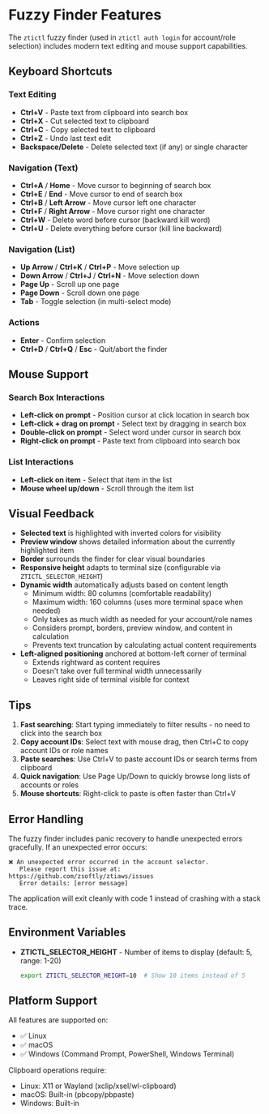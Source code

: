 # Fuzzy Finder Features

The `ztictl` fuzzy finder (used in `ztictl auth login` for account/role selection) includes modern text editing and mouse support capabilities.

## Keyboard Shortcuts

### Text Editing
- **Ctrl+V** - Paste text from clipboard into search box
- **Ctrl+X** - Cut selected text to clipboard
- **Ctrl+C** - Copy selected text to clipboard
- **Ctrl+Z** - Undo last text edit
- **Backspace/Delete** - Delete selected text (if any) or single character

### Navigation (Text)
- **Ctrl+A** / **Home** - Move cursor to beginning of search box
- **Ctrl+E** / **End** - Move cursor to end of search box
- **Ctrl+B** / **Left Arrow** - Move cursor left one character
- **Ctrl+F** / **Right Arrow** - Move cursor right one character
- **Ctrl+W** - Delete word before cursor (backward kill word)
- **Ctrl+U** - Delete everything before cursor (kill line backward)

### Navigation (List)
- **Up Arrow** / **Ctrl+K** / **Ctrl+P** - Move selection up
- **Down Arrow** / **Ctrl+J** / **Ctrl+N** - Move selection down
- **Page Up** - Scroll up one page
- **Page Down** - Scroll down one page
- **Tab** - Toggle selection (in multi-select mode)

### Actions
- **Enter** - Confirm selection
- **Ctrl+D** / **Ctrl+Q** / **Esc** - Quit/abort the finder

## Mouse Support

### Search Box Interactions
- **Left-click on prompt** - Position cursor at click location in search box
- **Left-click + drag on prompt** - Select text by dragging in search box
- **Double-click on prompt** - Select word under cursor in search box
- **Right-click on prompt** - Paste text from clipboard into search box

### List Interactions
- **Left-click on item** - Select that item in the list
- **Mouse wheel up/down** - Scroll through the item list

## Visual Feedback

- **Selected text** is highlighted with inverted colors for visibility
- **Preview window** shows detailed information about the currently highlighted item
- **Border** surrounds the finder for clear visual boundaries
- **Responsive height** adapts to terminal size (configurable via `ZTICTL_SELECTOR_HEIGHT`)
- **Dynamic width** automatically adjusts based on content length
  - Minimum width: 80 columns (comfortable readability)
  - Maximum width: 160 columns (uses more terminal space when needed)
  - Only takes as much width as needed for your account/role names
  - Considers prompt, borders, preview window, and content in calculation
  - Prevents text truncation by calculating actual content requirements
- **Left-aligned positioning** anchored at bottom-left corner of terminal
  - Extends rightward as content requires
  - Doesn't take over full terminal width unnecessarily
  - Leaves right side of terminal visible for context

## Tips

1. **Fast searching**: Start typing immediately to filter results - no need to click into the search box
2. **Copy account IDs**: Select text with mouse drag, then Ctrl+C to copy account IDs or role names
3. **Paste searches**: Use Ctrl+V to paste account IDs or search terms from clipboard
4. **Quick navigation**: Use Page Up/Down to quickly browse long lists of accounts or roles
5. **Mouse shortcuts**: Right-click to paste is often faster than Ctrl+V

## Error Handling

The fuzzy finder includes panic recovery to handle unexpected errors gracefully. If an unexpected error occurs:

```
❌ An unexpected error occurred in the account selector.
   Please report this issue at: https://github.com/zsoftly/ztiaws/issues
   Error details: [error message]
```

The application will exit cleanly with code 1 instead of crashing with a stack trace.

## Environment Variables

- **ZTICTL_SELECTOR_HEIGHT** - Number of items to display (default: 5, range: 1-20)
  ```bash
  export ZTICTL_SELECTOR_HEIGHT=10  # Show 10 items instead of 5
  ```

## Platform Support

All features are supported on:
- ✅ Linux
- ✅ macOS
- ✅ Windows (Command Prompt, PowerShell, Windows Terminal)

Clipboard operations require:
- Linux: X11 or Wayland (xclip/xsel/wl-clipboard)
- macOS: Built-in (pbcopy/pbpaste)
- Windows: Built-in
